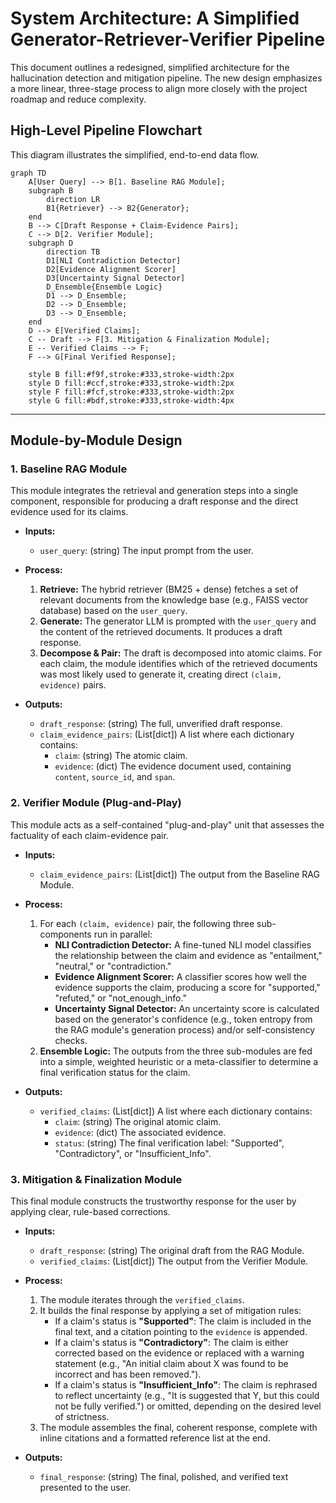 # System Architecture: A Simplified Generator-Retriever-Verifier Pipeline

This document outlines a redesigned, simplified architecture for the hallucination detection and mitigation pipeline. The new design emphasizes a more linear, three-stage process to align more closely with the project roadmap and reduce complexity.

## High-Level Pipeline Flowchart

This diagram illustrates the simplified, end-to-end data flow.

```mermaid
graph TD
    A[User Query] --> B[1. Baseline RAG Module];
    subgraph B
        direction LR
        B1{Retriever} --> B2{Generator};
    end
    B --> C[Draft Response + Claim-Evidence Pairs];
    C --> D[2. Verifier Module];
    subgraph D
        direction TB
        D1[NLI Contradiction Detector]
        D2[Evidence Alignment Scorer]
        D3[Uncertainty Signal Detector]
        D_Ensemble{Ensemble Logic}
        D1 --> D_Ensemble;
        D2 --> D_Ensemble;
        D3 --> D_Ensemble;
    end
    D --> E[Verified Claims];
    C -- Draft --> F[3. Mitigation & Finalization Module];
    E -- Verified Claims --> F;
    F --> G[Final Verified Response];

    style B fill:#f9f,stroke:#333,stroke-width:2px
    style D fill:#ccf,stroke:#333,stroke-width:2px
    style F fill:#fcf,stroke:#333,stroke-width:2px
    style G fill:#bdf,stroke:#333,stroke-width:4px
```

---

## Module-by-Module Design

### 1. Baseline RAG Module

This module integrates the retrieval and generation steps into a single component, responsible for producing a draft response and the direct evidence used for its claims.

-   **Inputs:**
    -   `user_query`: (string) The input prompt from the user.

-   **Process:**
    1.  **Retrieve:** The hybrid retriever (BM25 + dense) fetches a set of relevant documents from the knowledge base (e.g., FAISS vector database) based on the `user_query`.
    2.  **Generate:** The generator LLM is prompted with the `user_query` and the content of the retrieved documents. It produces a draft response.
    3.  **Decompose & Pair:** The draft is decomposed into atomic claims. For each claim, the module identifies which of the retrieved documents was most likely used to generate it, creating direct `(claim, evidence)` pairs.

-   **Outputs:**
    -   `draft_response`: (string) The full, unverified draft response.
    -   `claim_evidence_pairs`: (List[dict]) A list where each dictionary contains:
        -   `claim`: (string) The atomic claim.
        -   `evidence`: (dict) The evidence document used, containing `content`, `source_id`, and `span`.

### 2. Verifier Module (Plug-and-Play)

This module acts as a self-contained "plug-and-play" unit that assesses the factuality of each claim-evidence pair.

-   **Inputs:**
    -   `claim_evidence_pairs`: (List[dict]) The output from the Baseline RAG Module.

-   **Process:**
    1.  For each `(claim, evidence)` pair, the following three sub-components run in parallel:
        -   **NLI Contradiction Detector:** A fine-tuned NLI model classifies the relationship between the claim and evidence as "entailment," "neutral," or "contradiction."
        -   **Evidence Alignment Scorer:** A classifier scores how well the evidence supports the claim, producing a score for "supported," "refuted," or "not_enough_info."
        -   **Uncertainty Signal Detector:** An uncertainty score is calculated based on the generator's confidence (e.g., token entropy from the RAG module's generation process) and/or self-consistency checks.
    2.  **Ensemble Logic:** The outputs from the three sub-modules are fed into a simple, weighted heuristic or a meta-classifier to determine a final verification status for the claim.

-   **Outputs:**
    -   `verified_claims`: (List[dict]) A list where each dictionary contains:
        -   `claim`: (string) The original atomic claim.
        -   `evidence`: (dict) The associated evidence.
        -   `status`: (string) The final verification label: "Supported", "Contradictory", or "Insufficient_Info".

### 3. Mitigation & Finalization Module

This final module constructs the trustworthy response for the user by applying clear, rule-based corrections.

-   **Inputs:**
    -   `draft_response`: (string) The original draft from the RAG Module.
    -   `verified_claims`: (List[dict]) The output from the Verifier Module.

-   **Process:**
    1.  The module iterates through the `verified_claims`.
    2.  It builds the final response by applying a set of mitigation rules:
        -   If a claim's status is **"Supported"**: The claim is included in the final text, and a citation pointing to the `evidence` is appended.
        -   If a claim's status is **"Contradictory"**: The claim is either corrected based on the evidence or replaced with a warning statement (e.g., "An initial claim about X was found to be incorrect and has been removed.").
        -   If a claim's status is **"Insufficient_Info"**: The claim is rephrased to reflect uncertainty (e.g., "It is suggested that Y, but this could not be fully verified.") or omitted, depending on the desired level of strictness.
    3.  The module assembles the final, coherent response, complete with inline citations and a formatted reference list at the end.

-   **Outputs:**
    -   `final_response`: (string) The final, polished, and verified text presented to the user.
